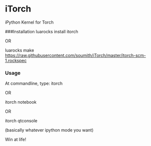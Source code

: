 iTorch
======

iPython Kernel for Torch

###Installation
luarocks install itorch

OR

luarocks make https://raw.githubusercontent.com/soumith/iTorch/master/itorch-scm-1.rockspec

### Usage
At commandline, type:
itorch

OR 

itorch notebook

OR

itorch qtconsole

(basically whatever ipython mode you want)

Win at life!
